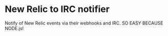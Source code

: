 # New Relic to IRC notifier

Notify of New Relic events via their webhooks and IRC. SO EASY BECAUSE NODE.js!
